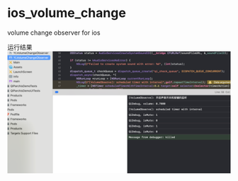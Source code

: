 # ios_volume_change
volume change observer for ios


运行结果
![](https://raw.githubusercontent.com/mediaios/ios_volume_change/main/run_result.png)

